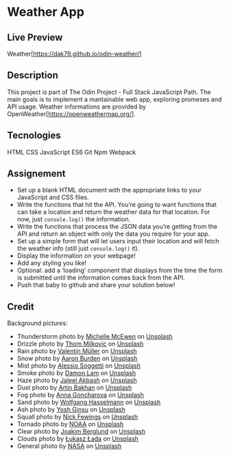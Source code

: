 # Weather App

## Live Preview
Weather[https://dak79.github.io/odin-weather/]

## Description
This project is part of The Odin Project - Full Stack JavaScript Path. The main goals is to implement a mantainable web app, exploring promeses and API usage.
Weather informations are provided by OpenWeather[https://openweathermap.org/].

## Tecnologies
HTML
CSS
JavaScript ES6
Git
Npm
Webpack

## Assignement
- Set up a blank HTML document with the appropriate links to your JavaScript and CSS files.
- Write the functions that hit the API. You’re going to want functions that can take a location and return the weather data for that location. For now, just `console.log()`  the information.
- Write the functions that process the JSON data you’re getting from the API and return an object with only the data you require for your app.
- Set up a simple form that will let users input their location and will fetch the weather info (still just `console.log()` it).
- Display the information on your webpage!
- Add any styling you like!
- Optional: add a ‘loading’ component that displays from the time the form is submitted until the information comes back from the API.
- Push that baby to github and share your solution below!

## Credit
Background pictures:
- Thunderstorm photo by <a href="https://unsplash.com/@michellem18?utm_source=unsplash&utm_medium=referral&utm_content=creditCopyText">Michelle McEwen</a> on <a href="https://unsplash.com/images/nature/thunderstorm?utm_source=unsplash&utm_medium=referral&utm_content=creditCopyText">Unsplash</a>
- Drizzle photo by <a href="https://unsplash.com/@thommilkovic?utm_source=unsplash&utm_medium=referral&utm_content=creditCopyText">Thom Milkovic</a> on <a href="https://unsplash.com/photos/UsYOap7yIMg?utm_source=unsplash&utm_medium=referral&utm_content=creditCopyText">Unsplash</a>
- Rain photo by <a href="https://unsplash.com/@wackeltin_meem?utm_source=unsplash&utm_medium=referral&utm_content=creditCopyText">Valentin Müller</a> on <a href="https://unsplash.com/photos/bWtd1ZyEy6w?utm_source=unsplash&utm_medium=referral&utm_content=creditCopyText">Unsplash</a>
- Snow photo by <a href="https://unsplash.com/@aaronburden?utm_source=unsplash&utm_medium=referral&utm_content=creditCopyText">Aaron Burden</a> on <a href="https://unsplash.com/wallpapers/nature/snow?utm_source=unsplash&utm_medium=referral&utm_content=creditCopyText">Unsplash</a>
- Mist photo by <a href="https://unsplash.com/@asoggetti?utm_source=unsplash&utm_medium=referral&utm_content=creditCopyText">Alessio Soggetti</a> on <a href="https://unsplash.com/photos/cfKC0UOZHJo?utm_source=unsplash&utm_medium=referral&utm_content=creditCopyText">Unsplash</a>
- Smoke photo by <a href="https://unsplash.com/@dayday95?utm_source=unsplash&utm_medium=referral&utm_content=creditCopyText">Damon Lam</a> on <a href="https://unsplash.com/backgrounds/art/smoke?utm_source=unsplash&utm_medium=referral&utm_content=creditCopyText">Unsplash</a>
- Haze photo by <a href="https://unsplash.com/@jaleel_akbash?utm_source=unsplash&utm_medium=referral&utm_content=creditCopyText">Jaleel Akbash</a> on <a href="https://unsplash.com/photos/Slh0Tx1MRNA?utm_source=unsplash&utm_medium=referral&utm_content=creditCopyText">Unsplash</a>
- Dust photo by <a href="https://unsplash.com/@artinbakhan?utm_source=unsplash&utm_medium=referral&utm_content=creditCopyText">Artin Bakhan</a> on <a href="https://unsplash.com/photos/juTtCtAczUo?utm_source=unsplash&utm_medium=referral&utm_content=creditCopyText">Unsplash</a>
- Fog photo by <a href="https://unsplash.com/@goanne?utm_source=unsplash&utm_medium=referral&utm_content=creditCopyText">Anna Goncharova</a> on <a href="https://unsplash.com/photos/E0e1NmVclRo?utm_source=unsplash&utm_medium=referral&utm_content=creditCopyText">Unsplash</a>
- Sand photo by <a href="https://unsplash.com/@wolfgang_hasselmann?utm_source=unsplash&utm_medium=referral&utm_content=creditCopyText">Wolfgang Hasselmann</a> on <a href="https://unsplash.com/photos/Fd01B6nNPbo?utm_source=unsplash&utm_medium=referral&utm_content=creditCopyText">Unsplash</a>
- Ash photo by <a href="https://unsplash.com/@yoshginsu?utm_source=unsplash&utm_medium=referral&utm_content=creditCopyText">Yosh Ginsu</a> on <a href="https://unsplash.com/photos/qexZLgMcbPc?utm_source=unsplash&utm_medium=referral&utm_content=creditCopyText">Unsplash</a>
- Squall photo by <a href="https://unsplash.com/@jannerboy62?utm_source=unsplash&utm_medium=referral&utm_content=creditCopyText">Nick Fewings</a> on <a href="https://unsplash.com/photos/OowKAQM1_sE?utm_source=unsplash&utm_medium=referral&utm_content=creditCopyText">Unsplash</a>
- Tornado photo by <a href="https://unsplash.com/@noaa?utm_source=unsplash&utm_medium=referral&utm_content=creditCopyText">NOAA</a> on <a href="https://unsplash.com/photos/Zus94oboIsM?utm_source=unsplash&utm_medium=referral&utm_content=creditCopyText">Unsplash</a>
- Clear photo by <a href="https://unsplash.com/@jaybgt?utm_source=unsplash&utm_medium=referral&utm_content=creditCopyText">Joakim Berglund</a> on <a href="https://unsplash.com/photos/W0sH-QaDA_o?utm_source=unsplash&utm_medium=referral&utm_content=creditCopyText">Unsplash</a>
- Clouds photo by <a href="https://unsplash.com/@lukaszlada?utm_source=unsplash&utm_medium=referral&utm_content=creditCopyText">Łukasz Łada</a> on <a href="https://unsplash.com/images/nature/cloud?utm_source=unsplash&utm_medium=referral&utm_content=creditCopyText">Unsplash</a>
- General photo by <a href="https://unsplash.com/@nasa?utm_source=unsplash&utm_medium=referral&utm_content=creditCopyText">NASA</a> on <a href="https://unsplash.com/photos/i9w4Uy1pU-s?utm_source=unsplash&utm_medium=referral&utm_content=creditCopyText">Unsplash</a>
